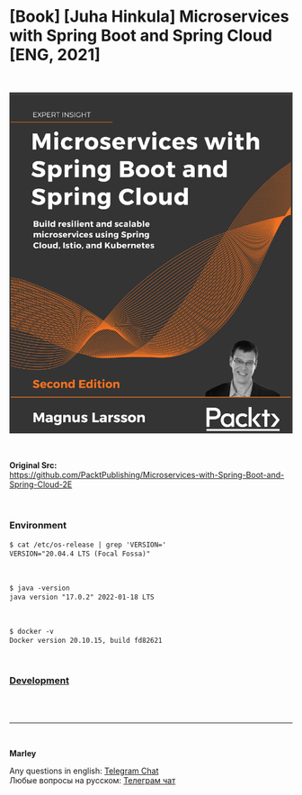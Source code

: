 # [Book] [Juha Hinkula] Microservices with Spring Boot and Spring Cloud [ENG, 2021]

<br/>

<p align="center">
  <img src="https://raw.githubusercontent.com/webmakaka/Microservices-with-Spring-Boot-and-Spring-Cloud/master/img/Microservices-with-Spring-Boot-and-Spring-Cloud.png" alt="Microservices with Spring Boot and Spring Cloud"/>
</p>


<br/>

**Original Src:**  
https://github.com/PacktPublishing/Microservices-with-Spring-Boot-and-Spring-Cloud-2E


<br/>

### Environment

```
$ cat /etc/os-release | grep 'VERSION='
VERSION="20.04.4 LTS (Focal Fossa)"
```

<br/>

```
$ java -version
java version "17.0.2" 2022-01-18 LTS
```

<br/>

```
$ docker -v
Docker version 20.10.15, build fd82621
```


<br/>

### [Development](/docs/00-Development.md)


<br/><br/>

---

<br/>

**Marley**

Any questions in english: <a href="https://javadev.org/chat/">Telegram Chat</a>  
Любые вопросы на русском: <a href="https://javadev.ru/chat/">Телеграм чат</a>